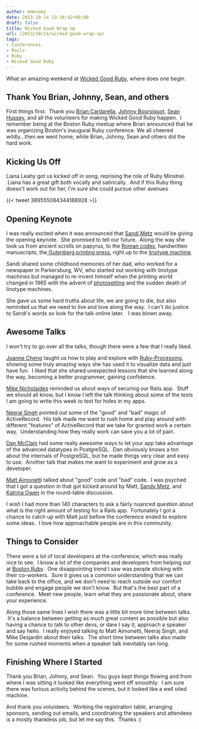 ```yaml
---
author: mdenomy
date: 2013-10-14 13:34:42+00:00
draft: false
title: Wicked Good Wrap Up
url: /2013/10/14/wicked-good-wrap-up/
tags:
- Conferences
- Rails
- Ruby
- Wicked Good Ruby
---
```


What an amazing weekend at [Wicked Good Ruby](http://wickedgoodruby.com/), where does one begin.


## Thank You Brian, Johnny, Sean, and others


First things first.  Thank you [Brian Cardarella](http://dockyard.com/), [Johnny Boursiquot](http://jboursiquot.com/), [Sean Hussey](https://twitter.com/seanhussey), and all the volunteers for making Wicked Good Ruby happen.  I remember being at the Boston Ruby meetup where Brian announced that he was organizing Boston's inaugural Ruby conference. We all cheered wildly...then we went home, while Brian, Johnny, Sean and others did the hard work.


## Kicking Us Off


Liana Leahy got us kicked off in song, reprising the role of Ruby Minstrel.  Liana has a great gift both vocally and satirically.  And if this Ruby thing doesn't work out for her, I'm sure she could pursue other avenues

{{< tweet 389555084344188928 >}}


## Opening Keynote


I was really excited when it was announced that [Sandi Metz](http://www.sandimetz.com/) would be giving the opening keynote.  She promised to tell our future.  Along the way she took us from ancient scrolls on papyrus, to the [Roman codex](http://theromansnet.blogspot.com/2012/01/writing-in-roman-times-wax-tablets-and.html), handwritten manuscripts, the[ Gutenberg printing press](http://en.wikipedia.org/wiki/Printing_press#Gutenberg.27s_press), right up to the [linotype machine](http://en.wikipedia.org/wiki/Linotype_machine).

Sandi shared some childhood memories of her dad, who worked for a newspaper in Parkersburg, WV, who started out working with linotype machines but managed to re-invent himself when the printing world changed in 1965 with the advent of [photosetting](http://en.wikipedia.org/wiki/Phototypesetting) and the sudden death of linotype machines.

She gave us some hard truths about life, we are going to die, but also reminded us that we need to live and love along the way.  I can't do justice to Sandi's words so look for the talk online later.   I was blown away.


## Awesome Talks


I won't try to go over all the talks, though there were a few that I really liked.

[Joanne Cheng](http://joannecheng.me/) taught us how to play and explore with [Ruby-Processing](https://github.com/jashkenas/ruby-processing), showing some truly amazing ways she has used it to visualize data and just have fun.  I liked that she shared unexpected lessons that she learned along the way, becoming a better programmer, gaining confidence.

[Mike Nicholaides](http://ablegray.com/) reminded us about ways of securing our Rails app.  Stuff we should all know, but I know I left the talk thinking about some of the tests I am going to write this week to test for holes in my apps.

[Neeraj Singh](http://bigbinary.com/neeraj) pointed out some of the "good" and "bad" magic of ActiveRecord.  His talk made me want to rush home and play around with different "features" of ActiveRecord that we take for granted work a certain way.  Understanding how they really work can save you a lot of pain.

[Dan McClain](http://danmcclain.net/) had some really awesome ways to let your app take advantage of the advanced datatypes in PostgreSQL.  Dan obviously knows a ton about the internals of PostgreSQL, but he made things very clear and easy to use.  Another talk that makes me want to experiment and grow as a developer.

[Matt Aimonett](https://twitter.com/mattetti)i talked about "good" code and "bad" code.  I was psyched that I got a question in that got kicked around by Matt, [Sandy Metz](http://www.sandimetz.com/), and [Katrina Owen](http://kytrinyx.com/) in the round-table discussion.

I wish I had more than 140 characters to ask a fairly nuanced question about what is the right amount of testing for a Rails app.  Fortunately I got a chance to catch up with Matt just before the conference ended to explore some ideas.  I love how approachable people are in this community.

## Things to Consider

There were a lot of local developers at the conference, which was really nice to see.  I know a lot of the companies and developers from helping out at [Boston Ruby](http://bostonrb.org/).  One disappointing trend I saw was people sticking with their co-workers.  Sure it gives us a common understanding that we can take back to the office, and we don't need to reach outside our comfort bubble and engage people we don't know.  But that's the best part of a conference.  Meet new people, learn what they are passionate about, share your experience.

Along those same lines I wish there was a little bit more time between talks.  It's a balance between getting as much great content as possible but also having a chance to talk to other devs, or dare I say it, approach a speaker and say hello.  I really enjoyed talking to Matt Aimonetti, Neeraj Singh, and Mike Desjardin about their talks.  The short time between talks also made for some rushed moments when a speaker talk inevitably ran long.

## Finishing Where I Started

Thank you Brian, Johnny, and Sean.  You guys kept things flowing and from where I was sitting it looked like everything went off smoothly.  I am sure there was furious activity behind the scenes, but it looked like a well oiled machine.

And thank you volunteers.  Working the registration table, arranging sponsors, sending out emails, and coordinating the speakers and attendees is a mostly thankless job, but let me say this.  Thanks :)
